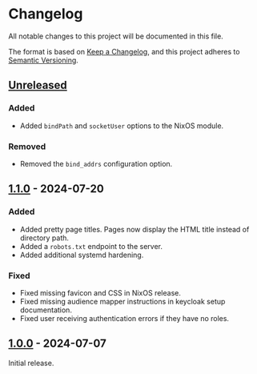 # Changelog

All notable changes to this project will be documented in this file.

The format is based on [Keep a Changelog](https://keepachangelog.com/en/1.1.0/),
and this project adheres to [Semantic Versioning](https://semver.org/spec/v2.0.0.html).

## [Unreleased]

### Added

- Added `bindPath` and `socketUser` options to the NixOS module.

### Removed

- Removed the `bind_addrs` configuration option.

## [1.1.0] - 2024-07-20

### Added

- Added pretty page titles. Pages now display the HTML title instead of directory path.
- Added a `robots.txt` endpoint to the server.
- Added additional systemd hardening.

### Fixed

- Fixed missing favicon and CSS in NixOS release.
- Fixed missing audience mapper instructions in keycloak setup documentation.
- Fixed user receiving authentication errors if they have no roles.

## [1.0.0] - 2024-07-07

Initial release.

[Unreleased]: https://github.com/newAM/oidc_pages/compare/v1.1.0...HEAD
[1.1.0]: https://github.com/newAM/oidc_pages/compare/v1.0.0...v1.1.0
[1.0.0]: https://github.com/newAM/oidc_pages/releases/tag/v1.0.0
